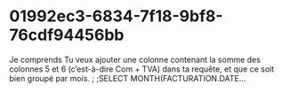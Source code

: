 # 01992ec3-6834-7f18-9bf8-76cdf94456bb
Je comprends  Tu veux ajouter une colonne contenant la somme des colonnes 5 et 6 (c’est-à-dire Com + TVA) dans ta requête, et que ce soit bien groupé par mois. ; ;SELECT MONTH(FACTURATION.DATE...
